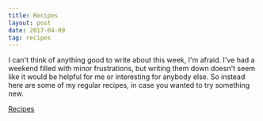 ```yaml
---
title: Recipes
layout: post
date: 2017-04-09
tag: recipes
---
```


I can't think of anything good to write about this week, I'm afraid. I've had a weekend filled with minor frustrations, but writing them down doesn't seem like it would be helpful for me or interesting for anybody else. So instead here are some of my regular recipes, in case you wanted to try something new.

[Recipes](www.tkmharris.net/recipes/)
